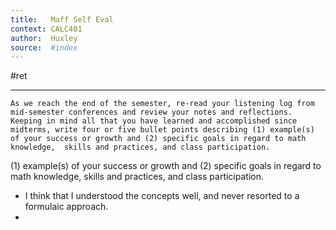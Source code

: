 ```yaml
---
title:   Maff Self Eval
context: CALC401
author:  Huxley
source:  #index
---
```


#ret 

---



```
As we reach the end of the semester, re-read your listening log from mid-semester conferences and review your notes and reflections. Keeping in mind all that you have learned and accomplished since midterms, write four or five bullet points describing (1) example(s) of your success or growth and (2) specific goals in regard to math knowledge,  skills and practices, and class participation. 
```

(1) example(s) of your success or growth and 
(2) specific goals in regard to math knowledge,  skills and practices, and class participation. 


- I think that I understood the concepts well, and never resorted to a formulaic approach. 
- 





















